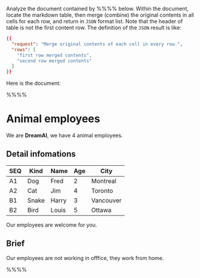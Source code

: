 Analyze the document contained by %%%% below. Within the document, locate the markdown table, then merge (combine) the original contents in all cells for each row, and return in `JSON` format list. Note that the header of table is not the first content row. The definition of the `JSON` result is like:
```json
{{
  "request": "Merge original contents of each cell in every row.",
  "rows": [
    "first row merged contents",
    "second row merged contents"
  ]
}}
```

Here is the document:

%%%%
# Animal employees
We are **DreamAI**, we have 4 animal employees.
## Detail infomations

SEQ | Kind    |Name    |   Age| City
----|---------|--------|------|----
A1  | Dog    |Fred    |   2 |   Montreal
A2  | Cat     |Jim     |   4 |   Toronto
B1  | Snake   |Harry   |   3 |   Vancouver
B2  | Bird   |Louis   |   5 |   Ottawa

Our employees are welcome for you.

## Brief
Our employees are not working in offfice, they work from home.

%%%%
